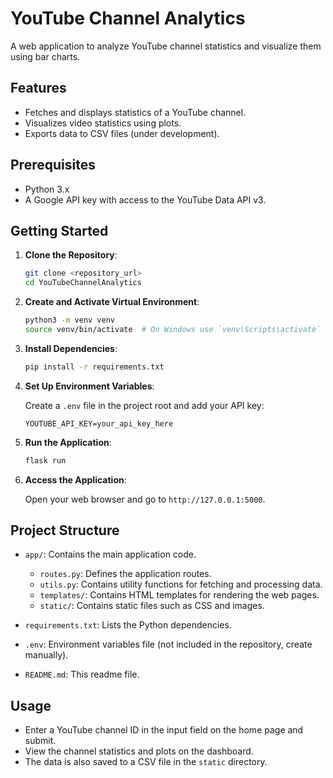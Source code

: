 # YouTube Channel Analytics

A web application to analyze YouTube channel statistics and visualize them using bar charts.

## Features

- Fetches and displays statistics of a YouTube channel.
- Visualizes video statistics using plots.
- Exports data to CSV files (under development).

## Prerequisites

- Python 3.x
- A Google API key with access to the YouTube Data API v3.

## Getting Started

1. **Clone the Repository**:

    ```bash
    git clone <repository_url>
    cd YouTubeChannelAnalytics
    ```

2. **Create and Activate Virtual Environment**:

    ```bash
    python3 -m venv venv
    source venv/bin/activate  # On Windows use `venv\Scripts\activate`
    ```

3. **Install Dependencies**:

    ```bash
    pip install -r requirements.txt
    ```

4. **Set Up Environment Variables**:

    Create a `.env` file in the project root and add your API key:

    ```plaintext
    YOUTUBE_API_KEY=your_api_key_here
    ```

5. **Run the Application**:

    ```bash
    flask run
    ```

6. **Access the Application**:

    Open your web browser and go to `http://127.0.0.1:5000`.

## Project Structure

- `app/`: Contains the main application code.
  - `routes.py`: Defines the application routes.
  - `utils.py`: Contains utility functions for fetching and processing data.
  - `templates/`: Contains HTML templates for rendering the web pages.
  - `static/`: Contains static files such as CSS and images.
  
- `requirements.txt`: Lists the Python dependencies.
- `.env`: Environment variables file (not included in the repository, create manually).
- `README.md`: This readme file.

## Usage

- Enter a YouTube channel ID in the input field on the home page and submit.
- View the channel statistics and plots on the dashboard.
- The data is also saved to a CSV file in the `static` directory.
